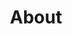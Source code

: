 ---
layout: about
title: About
permalink: /about
bio: >-
  early 20s, trying to express thoughts coherently by writing blogs in my second
  language
profile-pic: /uploads/IMG_7066.jpg
---